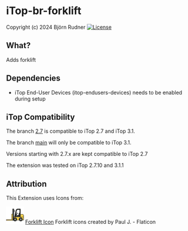 # iTop-br-forklift

Copyright (c) 2024 Björn Rudner
[![License](https://img.shields.io/github/license/rudnerbjoern/iTop-br-forklift)](https://github.com/rudnerbjoern/iTop-br-forklift/blob/main/LICENSE)

## What?

Adds forklift

## Dependencies

* iTop End-User Devices (itop-endusers-devices) needs to be enabled during setup

## iTop Compatibility

The branch [2.7](https://github.com/rudnerbjoern/iTop-br-forklift/tree/itop/2.7) is compatible to iTop 2.7 and iTop 3.1.

The branch [main](https://github.com/rudnerbjoern/iTop-br-forklift/tree/main) will only be compatible to iTop 3.1.

Versions starting with 2.7.x are kept compatible to iTop 2.7

The extension was tested on iTop 2.7.10 and 3.1.1

## Attribution

This Extension uses Icons from:

![Forklift Icon](br-forklift/images/forklift.png) [Forklift Icon](https://www.flaticon.com/free-icons/forklift) Forklift icons created by Paul J. - Flaticon
